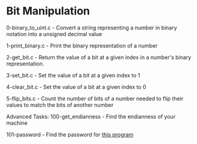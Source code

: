 # Bit Manipulation

0-binary_to_uint.c - Convert a string representing a number in binary notation into a unsigned decimal value

1-print_binary.c - Print the binary representation of a number

2-get_bit.c - Return the value of a bit at a given index in a number's binary representation.

3-set_bit.c - Set the value of a bit at a given index to 1

4-clear_bit.c - Set the value of a bit at a given index to 0

5-flip_bits.c - Count the number of bits of a number needed to flip their values to match the bits of another number

Advanced Tasks:
100-get_endianness - Find the endianness of your machine

101-password - Find the password for [this program](https://github.com/holbertonschool/0x13.c)
